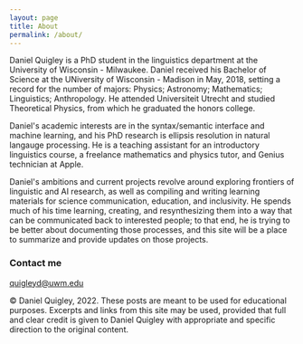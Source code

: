 ```yaml
---
layout: page
title: About
permalink: /about/
---
```


Daniel Quigley is a PhD student in the linguistics department at the University of Wisconsin - Milwaukee. Daniel received his Bachelor of Science at the UNiversity of Wisconsin - Madison in May, 2018, setting a record for the number of majors: Physics; Astronomy; Mathematics; Linguistics; Anthropology. He attended Universiteit Utrecht and studied Theoretical Physics, from which he graduated the honors college. 

Daniel's academic interests are in the syntax/semantic interface and machine learning, and his PhD research is ellipsis resolution in natural langauge processing. He is a teaching assistant for an introductory linguistics course, a freelance mathematics and physics tutor, and Genius technician at Apple.

Daniel's ambitions and current projects revolve around exploring frontiers of linguistic and AI research, as well as compiling and writing learning materials for science communication, education, and inclusivity. He spends much of his time learning, creating, and resynthesizing them into a way that can be communicated back to interested people; to that end, he is trying to be better about documenting those processes, and this site will be a place to summarize and provide updates on those projects.

### Contact me

[quigleyd@uwm.edu](mailto:quigleyd@uwm.edu)

© Daniel Quigley, 2022. These posts are meant to be used for educational purposes. Excerpts and links from this site may be used, provided that full and clear credit is given to Daniel Quigley with appropriate and specific direction to the original content.
